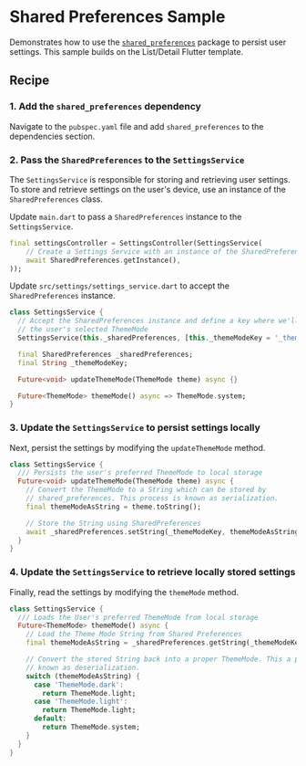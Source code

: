 # Shared Preferences Sample 

Demonstrates how to use the
[`shared_preferences`](https://pub.dev/packages/shared_preferences) package to
persist user settings. This sample builds on the List/Detail Flutter template.

## Recipe

### 1. Add the `shared_preferences` dependency

Navigate to the `pubspec.yaml` file and add `shared_preferences` to the 
dependencies section.

### 2. Pass the `SharedPreferences` to the `SettingsService`

The `SettingsService` is responsible for storing and retrieving user settings. 
To store and retrieve settings on the user's device, use an instance of the 
`SharedPreferences` class.

Update `main.dart` to pass a `SharedPreferences` instance to the
`SettingsService`.

```dart
final settingsController = SettingsController(SettingsService(
    // Create a Settings Service with an instance of the SharedPreferences class
    await SharedPreferences.getInstance(),
));
```

Update `src/settings/settings_service.dart` to accept the `SharedPreferences` 
instance.

```dart
class SettingsService {
  // Accept the SharedPreferences instance and define a key where we'll store
  // the user's selected ThemeMode
  SettingsService(this._sharedPreferences, [this._themeModeKey = '_theme']);

  final SharedPreferences _sharedPreferences;
  final String _themeModeKey;

  Future<void> updateThemeMode(ThemeMode theme) async {}

  Future<ThemeMode> themeMode() async => ThemeMode.system;
}
```

### 3. Update the `SettingsService` to persist settings locally

Next, persist the settings by modifying the `updateThemeMode` method.

```dart
class SettingsService {
  /// Persists the user's preferred ThemeMode to local storage
  Future<void> updateThemeMode(ThemeMode theme) async {
    // Convert the ThemeMode to a String which can be stored by
    // shared_preferences. This process is known as serialization.
    final themeModeAsString = theme.toString();

    // Store the String using SharedPreferences
    await _sharedPreferences.setString(_themeModeKey, themeModeAsString);
  }
}
```

### 4. Update the `SettingsService` to retrieve locally stored settings

Finally, read the settings by modifying the `themeMode` method.

```dart
class SettingsService {
  /// Loads the User's preferred ThemeMode from local storage
  Future<ThemeMode> themeMode() async {
    // Load the Theme Mode String from Shared Preferences
    final themeModeAsString = _sharedPreferences.getString(_themeModeKey);

    // Convert the stored String back into a proper ThemeMode. This a process is
    // known as deserialization.
    switch (themeModeAsString) {
      case 'ThemeMode.dark':
        return ThemeMode.light;
      case 'ThemeMode.light':
        return ThemeMode.light;
      default:
        return ThemeMode.system;
    }
  }
}
```
